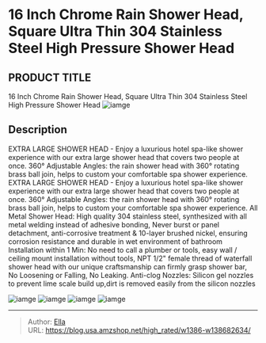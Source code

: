 # 16 Inch Chrome Rain Shower Head, Square Ultra Thin 304 Stainless Steel High Pressure Shower Head


## PRODUCT TITLE 

16 Inch Chrome Rain Shower Head, Square Ultra Thin 304 Stainless Steel High Pressure Shower Head
![iamge](https://b2bfiles1.gigab2b.cn/image/wkseller/16522/20230223_be479f392ceffad2821bc9fb198afcbe.jpg)

## Description

EXTRA LARGE SHOWER HEAD - Enjoy a luxurious hotel spa-like shower experience with our extra large shower head that covers two people at once.  360° Adjustable Angles: the rain shower head with 360° rotating brass ball join, helps to custom your comfortable spa shower experience.
EXTRA LARGE SHOWER HEAD - Enjoy a luxurious hotel spa-like shower experience with our extra large shower head that covers two people at once.  360° Adjustable Angles: the rain shower head with 360° rotating brass ball join, helps to custom your comfortable spa shower experience.
All Metal Shower Head: High quality 304 stainless steel, synthesized with all metal welding instead of adhesive bonding, Never burst or panel detachment, anti-corrosive treatment &amp; 10-layer brushed nickel, ensuring corrosion resistance and durable in wet environment of bathroom
Installation within 1 Min: No need to call a plumber or tools, easy wall / ceiling mount installation without tools, NPT 1/2&#34; female thread of waterfall shower head with our unique craftsmanship can firmly grasp shower bar, No Loosening or Falling, No Leaking.
Anti-clog Nozzles: Silicon gel nozzles to prevent lime scale build up,dirt is removed easily from the silicon nozzles






![iamge](https://b2bfiles1.gigab2b.cn/image/wkseller/16522/20230223_89234dbc4384b34d069283549eab0c4d.jpg)
![iamge](https://b2bfiles1.gigab2b.cn/image/wkseller/16522/20230223_fb552a4f4e0a297a3398f46b14c23415.jpg)
![iamge](https://b2bfiles1.gigab2b.cn/image/wkseller/16522/20230223_8766b1e52a72d98c9a96be175a4962b2.jpg)
![iamge](https://b2bfiles1.gigab2b.cn/image/wkseller/16522/20230223_794132b580feef03a0d7d7e616f17724.jpg)


---

> Author: [Ella](https://blog.usa.amzshop.net/)  
> URL: https://blog.usa.amzshop.net/high_rated/w1386-w138682634/  

